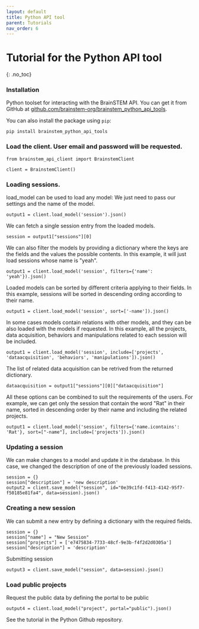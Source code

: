 ```yaml
---
layout: default
title: Python API tool
parent: Tutorials
nav_order: 6
---
```

# Tutorial for the Python API tool
{: .no_toc}

### Installation

Python toolset for interacting with the BrainSTEM API. You can get it from GitHub at [github.com/brainstem-org/brainstem_python_api_tools](https://github.com/brainstem-org/brainstem_python_api_tools).

You can also install the package using `pip`:

	pip install brainstem_python_api_tools

### Load the client. User email and password will be requested.
```
from brainstem_api_client import BrainstemClient

client = BrainstemClient()
```

### Loading sessions.

load_model can be used to load any model: We just need to pass our settings and the name of the model.

```
output1 = client.load_model('session').json()
```

We can fetch a single session entry from the loaded models.

```
session = output1["sessions"][0]
```

We can also filter the models by providing a dictionary where the keys are the fields and the values the possible contents. In this example, it will just load sessions whose name is "yeah".

```
output1 = client.load_model('session', filters={'name': 'yeah'}).json()
```

Loaded models can be sorted by different criteria applying to their fields. In this example, sessions will be sorted in descending ording according to their name.

```
output1 = client.load_model('session', sort=['-name']).json()
```

In some cases models contain relations with other models, and they can be also loaded with the models if requested. In this example, all the projects, data acquisition, behaviors and manipulations related to each session will be included.

```
output1 = client.load_model('session', include=['projects', 'dataacquisition', 'behaviors', 'manipulations']).json()
```

The list of related data acquisition can be retrived from the returned dictionary.

```
dataacquisition = output1["sessions"][0]["dataacquisition"]
```

All these options can be combined to suit the requirements of the users. For example, we can get only the session that contain the word "Rat" in their name, sorted in descending order by their name and including the related projects.

```
output1 = client.load_model('session', filters={'name.icontains': 'Rat'}, sort=["-name"], include=['projects']).json()
```

### Updating a session

We can make changes to a model and update it in the database. In this case, we changed the description of one of the previously loaded sessions.

```
session = {}
session["description"] = 'new description'
output2 = client.save_model("session", id="0e39c1fd-f413-4142-95f7-f50185e81fa4", data=session).json()
```

### Creating a new session

We can submit a new entry by defining a dictionary with the required fields.

```
session = {}
session["name"] = "New Session"
session["projects"] = ['e7475834-7733-48cf-9e3b-f4f2d2d0305a']
session["description"] = 'description'
```

Submitting session
```
output3 = client.save_model("session", data=session).json()
```

### Load public projects

Request the public data by defining the portal to be public
```
output4 = client.load_model("project", portal="public").json()
```

See the tutorial in the Python Github repository.
